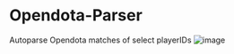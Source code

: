 # Opendota-Parser
Autoparse Opendota matches of select playerIDs
![image](https://github.com/user-attachments/assets/b71965f2-fb41-4d01-a1d9-1a4a64a72b8c)
